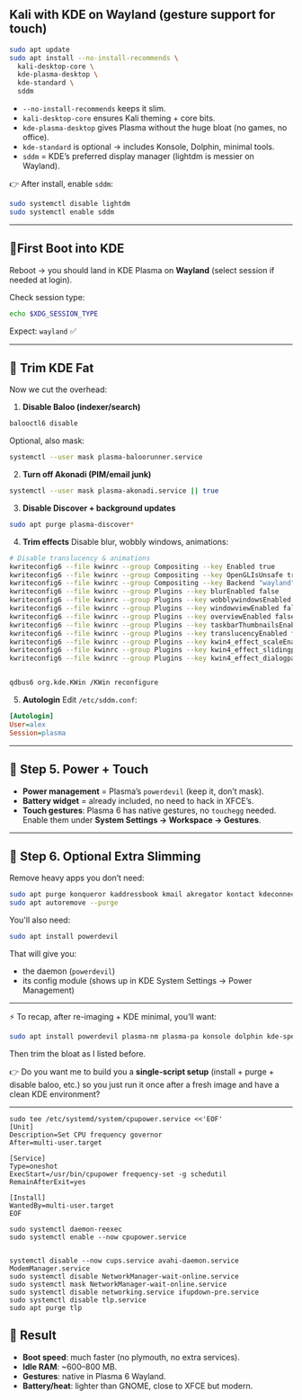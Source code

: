 ## Kali with KDE on Wayland (gesture support for touch)

```bash
sudo apt update
sudo apt install --no-install-recommends \
  kali-desktop-core \
  kde-plasma-desktop \
  kde-standard \
  sddm
```

* `--no-install-recommends` keeps it slim.
* `kali-desktop-core` ensures Kali theming + core bits.
* `kde-plasma-desktop` gives Plasma without the huge bloat (no games, no office).
* `kde-standard` is optional → includes Konsole, Dolphin, minimal tools.
* `sddm` = KDE’s preferred display manager (lightdm is messier on Wayland).

👉 After install, enable `sddm`:

```bash
sudo systemctl disable lightdm
sudo systemctl enable sddm
```

---

## 🔹First Boot into KDE

Reboot → you should land in KDE Plasma on **Wayland** (select session if needed at login).

Check session type:

```bash
echo $XDG_SESSION_TYPE
```

Expect: `wayland` ✅

---

## 🔹 Trim KDE Fat

Now we cut the overhead:

1. **Disable Baloo (indexer/search)**

```bash
balooctl6 disable
```

Optional, also mask:

```bash
systemctl --user mask plasma-baloorunner.service
```

2. **Turn off Akonadi (PIM/email junk)**

```bash
systemctl --user mask plasma-akonadi.service || true
```

3. **Disable Discover + background updates**

```bash
sudo apt purge plasma-discover*
```

4. **Trim effects**
   Disable blur, wobbly windows, animations:

```bash
# Disable translucency & animations
kwriteconfig6 --file kwinrc --group Compositing --key Enabled true
kwriteconfig6 --file kwinrc --group Compositing --key OpenGLIsUnsafe true
kwriteconfig6 --file kwinrc --group Compositing --key Backend "wayland"
kwriteconfig6 --file kwinrc --group Plugins --key blurEnabled false
kwriteconfig6 --file kwinrc --group Plugins --key wobblywindowsEnabled false
kwriteconfig6 --file kwinrc --group Plugins --key windowviewEnabled false
kwriteconfig6 --file kwinrc --group Plugins --key overviewEnabled false
kwriteconfig6 --file kwinrc --group Plugins --key taskbarThumbnailsEnabled false
kwriteconfig6 --file kwinrc --group Plugins --key translucencyEnabled false
kwriteconfig6 --file kwinrc --group Plugins --key kwin4_effect_scaleEnabled false
kwriteconfig6 --file kwinrc --group Plugins --key kwin4_effect_slidingpopupsEnabled false
kwriteconfig6 --file kwinrc --group Plugins --key kwin4_effect_dialogparentEnabled false


qdbus6 org.kde.KWin /KWin reconfigure

```

5. **Autologin**
   Edit `/etc/sddm.conf`:

```ini
[Autologin]
User=alex
Session=plasma
```

---

## 🔹 Step 5. Power + Touch

* **Power management** = Plasma’s `powerdevil` (keep it, don’t mask).
* **Battery widget** = already included, no need to hack in XFCE’s.
* **Touch gestures**: Plasma 6 has native gestures, no `touchegg` needed.
  Enable them under **System Settings → Workspace → Gestures**.

---

## 🔹 Step 6. Optional Extra Slimming

Remove heavy apps you don’t need:

```bash
sudo apt purge konqueror kaddressbook kmail akregator kontact kdeconnect plasma-discover akonadi-server kdepim-runtime korganizer
sudo apt autoremove --purge
```

You'll also need:

```bash
sudo apt install powerdevil
```

That will give you:

* the daemon (`powerdevil`)
* its config module (shows up in KDE System Settings → Power Management)

---

⚡ To recap, after re-imaging + KDE minimal, you’ll want:

```bash
sudo apt install powerdevil plasma-nm plasma-pa konsole dolphin kde-spectacle
```

Then trim the bloat as I listed before.

👉 Do you want me to build you a **single-script setup** (install + purge + disable baloo, etc.) so you just run it once after a fresh image and have a clean KDE environment?

---
```
sudo tee /etc/systemd/system/cpupower.service <<'EOF'
[Unit]
Description=Set CPU frequency governor
After=multi-user.target

[Service]
Type=oneshot
ExecStart=/usr/bin/cpupower frequency-set -g schedutil
RemainAfterExit=yes

[Install]
WantedBy=multi-user.target
EOF

sudo systemctl daemon-reexec
sudo systemctl enable --now cpupower.service


systemctl disable --now cups.service avahi-daemon.service ModemManager.service
sudo systemctl disable NetworkManager-wait-online.service
sudo systemctl mask NetworkManager-wait-online.service
sudo systemctl disable networking.service ifupdown-pre.service
sudo systemctl disable tlp.service
sudo apt purge tlp

```

## 🔹 Result

* **Boot speed**: much faster (no plymouth, no extra services).
* **Idle RAM**: \~600–800 MB.
* **Gestures**: native in Plasma 6 Wayland.
* **Battery/heat**: lighter than GNOME, close to XFCE but modern.
